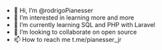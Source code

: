 - 👋 Hi, I’m @rodrigoPianesser
- 👀 I’m interested in learning more and more
- 🌱 I’m currently learning SQL and PHP with Laravel
- 💞️ I’m looking to collaborate on open source
- 📫 How to reach me t.me/pianesser_jr

<!---
rodrigoPianesser/rodrigoPianesser is a ✨ special ✨ repository because its `README.md` (this file) appears on your GitHub profile.
You can click the Preview link to take a look at your changes.
--->
